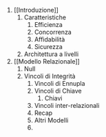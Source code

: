 1. [[Introduzione]]
	1. Caratteristiche
		1. Efficienza
		2. Concorrenza
		3. Affidabilità
		4. Sicurezza
	2. Architettura a livelli
2. [[Modello Relazionale]]
	1. Null
	2. Vincoli di Integrità
		1. Vincoli di Ennupla
		2. Vincoli di Chiave
			1. Chiavi
		3. Vincoli inter-relazionali
		4. Recap
		5. Altri Modelli
		6. 